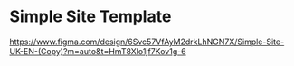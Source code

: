 # Simple Site Template

https://www.figma.com/design/6Svc57VfAyM2drkLhNGN7X/Simple-Site-UK-EN-(Copy)?m=auto&t=HmT8Xlo1jf7Kov1g-6